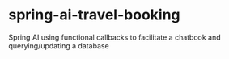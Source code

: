 # spring-ai-travel-booking
Spring AI using functional callbacks to facilitate a chatbook and querying/updating a database
